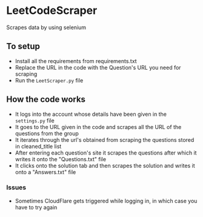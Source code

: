 # LeetCodeScraper
Scrapes data by using selenium
## To setup
* Install all the requirements from requirements.txt
* Replace the URL in the code with the Question's URL you need for scraping
* Run the ```LeetScraper.py``` file
## How the code works
* It logs into the account whose details have been given in the ```settings.py``` file
* It goes to the URL given in the code and scrapes all the URL of the questions from the group
* It iterates through the url's obtained from scraping the questions stored in cleaned_title list
* After entering each question's site it scrapes the questions after which it writes it onto the "Questions.txt" file
* It clicks onto the solution tab and then scrapes the solution and writes it onto a "Answers.txt" file

### Issues
* Sometimes CloudFlare gets triggered while logging in, in which case you have to try again